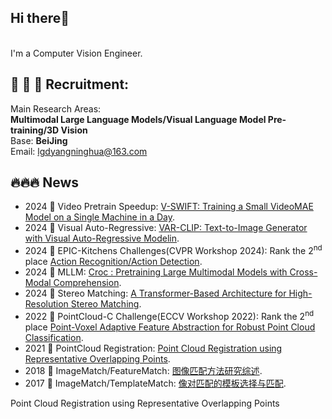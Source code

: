 ## Hi there👋
<br>I'm a Computer Vision Engineer.<br>  

## 📣 📣 📣 Recruitment:
Main Research Areas:   
**Multimodal Large Language Models/Visual Language Model Pre-training/3D Vision**  
Base: **BeiJing**   
Email: lgdyangninghua@163.com 

## 🔥🔥🔥 News
* 2024 🎉 Video Pretrain Speedup: [V-SWIFT: Training a Small VideoMAE Model on a Single Machine in a Day](https://github.com/deepglint/V-SWIFT).
* 2024 🎉 Visual Auto-Regressive: [VAR-CLIP: Text-to-Image Generator with Visual Auto-Regressive Modelin](https://arxiv.org/pdf/2408.01181).
* 2024 🎉 EPIC-Kitchens Challenges(CVPR Workshop 2024): Rank the 2<sup>nd</sup> place [Action Recognition/Action Detection](https://egovis.github.io/cvpr24/).
* 2024 🎉 MLLM: [Croc : Pretraining Large Multimodal Models with Cross-Modal Comprehension](https://arxiv.org/pdf/2410.14332).
* 2024 🎉 Stereo Matching: [A Transformer-Based Architecture for High-Resolution Stereo Matching](https://ieeexplore.ieee.org/document/10387769).
* 2022 🎉 PointCloud-C Challenge(ECCV Workshop 2022): Rank the 2<sup>nd</sup> place [Point-Voxel Adaptive Feature Abstraction for Robust Point Cloud Classification](https://arxiv.org/pdf/2210.15514).
* 2021 🎉 PointCloud Registration: [Point Cloud Registration using Representative Overlapping Points](https://arxiv.org/abs/2107.02583).
* 2018 🎉 ImageMatch/FeatureMatch: [图像匹配方法研究综述](https://cjig.cn/zh/article/doi/10.11834/jig.180501/).
* 2017 🎉 ImageMatch/TemplateMatch: [像对匹配的模板选择与匹配](https://cjig.cn/zh/article/doi/10.11834/jig.170156/).


Point Cloud Registration using Representative Overlapping Points
